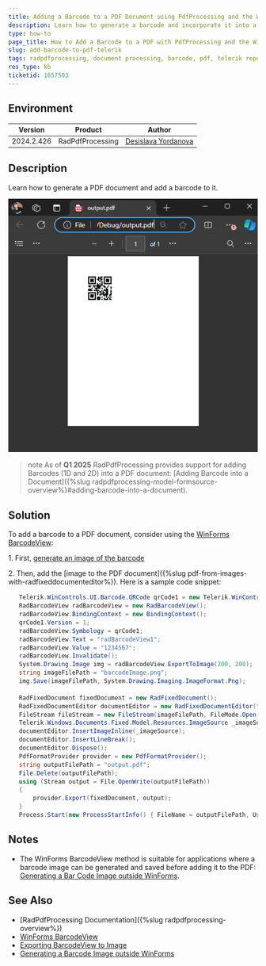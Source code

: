 ```yaml
---
title: Adding a Barcode to a PDF Document using PdfProcessing and the WinForms BarcodeView
description: Learn how to generate a barcode and incorporate it into a PDF document using Telerik products.
type: how-to
page_title: How to Add a Barcode to a PDF with PdfProcessing and the WinForms BarcodeView
slug: add-barcode-to-pdf-telerik
tags: radpdfprocessing, document processing, barcode, pdf, telerik reporting, winforms, barcodeview
res_type: kb
ticketid: 1657503
---
```


## Environment

| Version | Product | Author | 
| --- | --- | ---- | 
| 2024.2.426| RadPdfProcessing |[Desislava Yordanova](https://www.telerik.com/blogs/author/desislava-yordanova)| 

## Description

Learn how to generate a PDF document and add a barcode to it.  

![Pdf with Barcodes](images/pdf-with-barcodes.png)  

>note As of **Q1 2025** RadPdfProcessing provides support for adding Barcodes (1D and 2D) into a PDF document: [Adding Barcode into a Document]({%slug radpdfprocessing-model-formsource-overview%}#adding-barcode-into-a-document).

## Solution

To add a barcode to a PDF document, consider using the [WinForms BarcodeView](https://docs.telerik.com/devtools/winforms/controls/barcodeview/overview): 

1\. First, [generate an image of the barcode](https://docs.telerik.com/devtools/winforms/controls/barcodeview/how-to/export-to-image)

2\. Then, add the [image to the PDF document]({%slug pdf-from-images-with-radfixeddocumenteditor%}). Here is a sample code snippet:

 ```csharp
    Telerik.WinControls.UI.Barcode.QRCode qrCode1 = new Telerik.WinControls.UI.Barcode.QRCode();
    RadBarcodeView radBarcodeView = new RadBarcodeView();
    radBarcodeView.BindingContext = new BindingContext();
    qrCode1.Version = 1;
    radBarcodeView.Symbology = qrCode1;
    radBarcodeView.Text = "radBarcodeView1";
    radBarcodeView.Value = "1234567";
    radBarcodeView.Invalidate();
    System.Drawing.Image img = radBarcodeView.ExportToImage(200, 200);
    string imageFilePath = "barcodeImage.png";
    img.Save(imageFilePath, System.Drawing.Imaging.ImageFormat.Png);

    RadFixedDocument fixedDocument = new RadFixedDocument();     
    RadFixedDocumentEditor documentEditor = new RadFixedDocumentEditor(fixedDocument);
    FileStream fileStream = new FileStream(imageFilePath, FileMode.Open);
    Telerik.Windows.Documents.Fixed.Model.Resources.ImageSource _imageSource = new Telerik.Windows.Documents.Fixed.Model.Resources.ImageSource(fileStream);
    documentEditor.InsertImageInline(_imageSource);
    documentEditor.InsertLineBreak();
    documentEditor.Dispose();
    PdfFormatProvider provider = new PdfFormatProvider();
    string outputFilePath = "output.pdf";
    File.Delete(outputFilePath);
    using (Stream output = File.OpenWrite(outputFilePath))
    {
        provider.Export(fixedDocument, output);
    }
    Process.Start(new ProcessStartInfo() { FileName = outputFilePath, UseShellExecute = true });
  ```

## Notes

- The WinForms BarcodeView method is suitable for applications where a barcode image can be generated and saved before adding it to the PDF: [Generating a Bar Code Image outside WinForms](https://docs.telerik.com/devtools/winforms/knowledge-base/gridview-generating-barcode-image-non-winforms).

## See Also

- [RadPdfProcessing Documentation]({%slug radpdfprocessing-overview%})
- [WinForms BarcodeView](https://docs.telerik.com/devtools/winforms/controls/barcodeview/overview)
- [Exporting BarcodeView to Image](https://docs.telerik.com/devtools/winforms/controls/barcodeview/how-to/export-to-image)
- [Generating a Barcode Image outside WinForms](https://docs.telerik.com/devtools/winforms/knowledge-base/gridview-generating-barcode-image-non-winforms)


